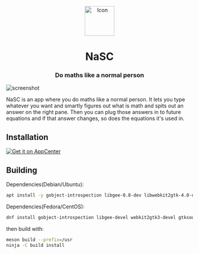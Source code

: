 <div align="center">
  <span align="center"> <img width="80" height="80" class="center" src="https://raw.githubusercontent.com/parnold-x/nasc/master/icons/128/com.github.parnold_x.nasc.svg" alt="Icon"></span>
  <h1 align="center">NaSC</h1>
  <h3 align="center">Do maths like a normal person</h3>
</div>

![screenshot](Screenshot.png)

NaSC is an app where you do maths like a normal person. It lets you type whatever you want and smartly figures out what is math and spits out an answer on the right pane. Then you can plug those answers in to future equations and if that answer changes, so does the equations it's used in.

## Installation
[![Get it on AppCenter](https://appcenter.elementary.io/badge.svg)](https://appcenter.elementary.io/com.github.parnold-x.nasc)﻿

## Building

Dependencies(Debian/Ubuntu):

```bash
apt install -y gobject-introspection libgee-0.8-dev libwebkit2gtk-4.0-dev libgtksourceview-3.0-dev libcln-dev libgranite-dev libcurl4-openssl-dev libmpfr-dev intltool meson valac
```

Dependencies(Fedora/CentOS):

```bash
dnf install gobject-introspection libgee-devel webkit2gtk3-devel gtksourceview3-devel cln-devel granite-devel libcurl-devel mpfr-devel intltool meson vala 
```

then build with:
 
```bash
meson build --prefix=/usr
ninja -C build install
```
